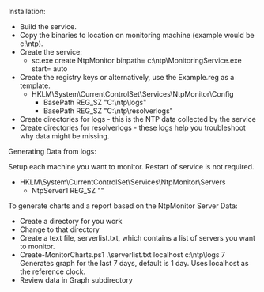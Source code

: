 Installation:

* Build the service.
* Copy the binaries to location on monitoring machine (example would be c:\ntp).
* Create the service:
	* sc.exe create NtpMonitor binpath= c:\ntp\MonitoringService.exe start= auto
* Create the registry keys or alternatively, use the Example.reg as a template.
	* HKLM\System\CurrentControlSet\Services\NtpMonitor\Config
	 	* BasePath REG_SZ "C:\ntp\logs"
	 	* BasePath REG_SZ "C:\ntp\resolverlogs"
* Create directories for logs - this is the NTP data collected by the service
* Create directories for resolverlogs - these logs help you troubleshoot why data might be missing.

Generating Data from logs:

Setup each machine you want to monitor.  Restart of service is not required.

* HKLM\System\CurrentControlSet\Services\NtpMonitor\Servers
	* NtpServer1 REG_SZ ""

To generate charts and a report based on the NtpMonitor Server Data:
* Create a directory for you work 
* Change to that directory
* Create a text file, serverlist.txt, which contains a list of servers you want to monitor.
* Create-MonitorCharts.ps1 .\serverlist.txt localhost c:\ntp\logs 7
	Generates graph for the last 7 days, default is 1 day.  Uses localhost as the reference clock.
* Review data in Graph subdirectory
